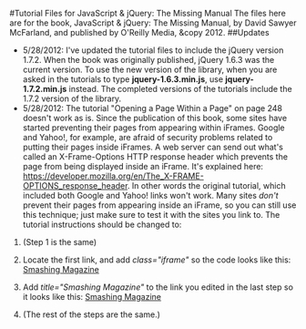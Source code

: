 #Tutorial Files for JavaScript & jQuery: The Missing Manual
The files here are for the book, JavaScript & jQuery: The Missing Manual, by David Sawyer McFarland, and published by O'Reilly Media, &copy 2012. 
##Updates
* 5/28/2012: I've updated the tutorial files to include the jQuery version 1.7.2. When the book was originally published, jQuery 1.6.3 was the current version. To use the new version of the library, when you are asked in the tutorials to type **jquery-1.6.3.min.js**, use **jquery-1.7.2.min.js** instead. The completed versions of the tutorials include the 1.7.2 version of the library.
* 5/28/2012: The tutorial "Opening a Page Within a Page" on page 248 doesn't work as is. Since the publication of this book, some sites have started preventing their pages from appearing within iFrames. Google and Yahoo!, for example, are afraid of security problems related to putting their pages inside iFrames. A web server can send out what's called an X-Frame-Options HTTP response header which prevents the page from being displayed inside an iFrame. It's explained here:
https://developer.mozilla.org/en/The_X-FRAME-OPTIONS_response_header. In other words the original tutorial, which included both Google and Yahoo! links won't work. Many sites *don't* prevent their pages from appearing inside an iFrame, so you can still use this technique; just make sure to test it with the sites you link to. The tutorial instructions should be changed to:

1. (Step 1 is the same)

2. Locate the first link, and add *class="iframe"* so the code looks like this: <a href="http://smashingmagazine.com/" class="iframe">Smashing Magazine</a>

3. Add *title="Smashing Magazine"* to the link you edited in the last step so it looks like this: <a href="http://smashingmagazine.com/" class="iframe" title="Smashing Magazine">Smashing Magazine</a>

4. (The rest of the steps are the same.)